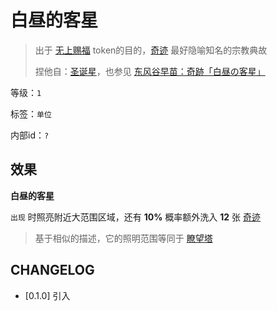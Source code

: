 # 白昼的客星

> 出于 [无上赐福](无上赐福.md) token的目的，[奇迹](../卡牌组/奇迹.md) 最好隐喻知名的宗教典故
> 
> 捏他自：[圣诞星](https://zh.wikipedia.org/zh-hans/%E6%89%80%E5%A4%9A%E7%91%AA%E8%88%87%E8%9B%BE%E6%91%A9%E6%8B%89)，也参见 [东风谷早苗：奇跡「白昼の客星」](https://thwiki.cc/%E7%99%BD%E6%98%BC%E7%9A%84%E5%AE%A2%E6%98%9F/%E5%88%86%E6%9E%90%E4%B8%8E%E8%80%83%E6%8D%AE)

等级：`1`

标签：`单位`

内部id：`?`

## 效果

**白昼的客星**

`出现` 时照亮附近大范围区域，还有 **10%** 概率额外洗入 **12** 张 [奇迹](../卡牌组/奇迹.md)

> 基于相似的描述，它的照明范围等同于 [瞭望塔](瞭望塔.md)

## CHANGELOG

- [0.1.0] 引入
